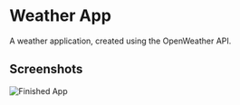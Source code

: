 #  Weather App

 A weather application, created using the OpenWeather API.

## Screenshots
![Finished App](https://github.com/RudiiOS/WeatherApp/masters/OWA.gif)

